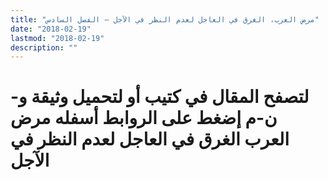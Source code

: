 ```yaml
---
title: "مرض العرب، الغرق في العاجل لعدم النظر في الآجل – الفصل السادس"
date: "2018-02-19"
lastmod: "2018-02-19"
description: ""
---
```

# **لتصفح المقال في كتيب أو لتحميل وثيقة و-ن-م إضغط على الروابط أسفله** **مرض العرب الغرق في العاجل لعدم النظر في الآجل**

###